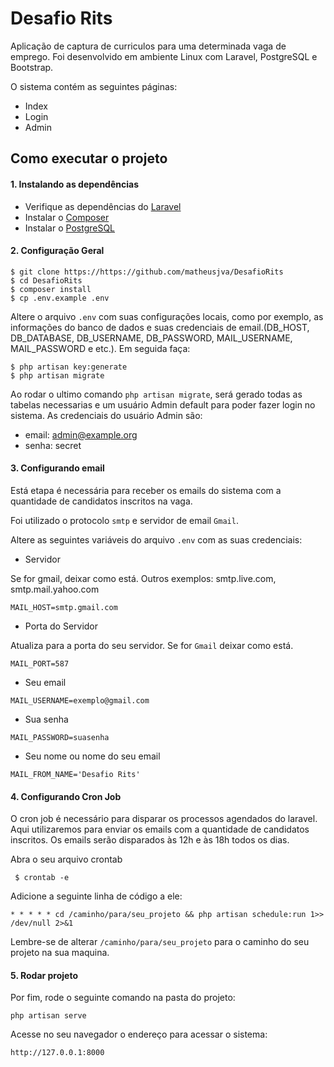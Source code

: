# Desafio Rits
Aplicação de captura de curriculos para uma determinada vaga de emprego. 
Foi desenvolvido em ambiente Linux com Laravel, PostgreSQL e Bootstrap.

O sistema contém as seguintes páginas:
- Index
- Login 
- Admin

## Como executar o projeto
#### 1. Instalando as dependências
- Verifique as dependências do [Laravel](https://laravel.com/docs/)
- Instalar o [Composer](https://getcomposer.org/)
- Instalar o [PostgreSQL](https://www.digitalocean.com/community/tutorials/how-to-install-and-use-postgresql-on-ubuntu-18-04)

#### 2. Configuração Geral
```shell
$ git clone https://https://github.com/matheusjva/DesafioRits
$ cd DesafioRits
$ composer install
$ cp .env.example .env
```
Altere o arquivo `.env` com suas configurações locais, como por exemplo, as informações do banco de dados e suas credenciais de email.(DB_HOST, DB_DATABASE, DB_USERNAME, DB_PASSWORD, MAIL_USERNAME, MAIL_PASSWORD e etc.). Em seguida faça:
```shell
$ php artisan key:generate
$ php artisan migrate
```
Ao rodar o ultimo comando `php artisan migrate`, será gerado todas as tabelas necessarias e um usuário Admin default para poder fazer login no sistema. As credenciais do usuário Admin são: 
- email: admin@example.org
- senha: secret

#### 3. Configurando email
Está etapa é necessária para receber os emails do sistema com a quantidade de candidatos inscritos na vaga.

Foi utilizado o protocolo `smtp` e servidor de email `Gmail`.

Altere as seguintes variáveis do arquivo `.env` com as suas credenciais:
- Servidor


Se for gmail, deixar como está. Outros exemplos: smtp.live.com, smtp.mail.yahoo.com
```shell
MAIL_HOST=smtp.gmail.com 
```
- Porta do Servidor

Atualiza para a porta do seu servidor. Se for `Gmail` deixar como está.
```shell
MAIL_PORT=587
```
- Seu email
```shell
MAIL_USERNAME=exemplo@gmail.com
```
- Sua senha
```shell
MAIL_PASSWORD=suasenha
```
- Seu nome ou nome do seu email
```shell
MAIL_FROM_NAME='Desafio Rits'
```

#### 4. Configurando Cron Job
O cron job é necessário para disparar os processos agendados do laravel. Aqui utilizaremos para enviar os emails com a quantidade de candidatos inscritos. Os emails serão disparados às 12h e às 18h todos os dias.

Abra o seu arquivo crontab
```shell
 $ crontab -e
```
Adicione a seguinte linha de código a  ele: 
```shell
* * * * * cd /caminho/para/seu_projeto && php artisan schedule:run 1>> /dev/null 2>&1
```
Lembre-se de alterar `/caminho/para/seu_projeto` para o caminho do seu projeto na sua maquina. 

#### 5. Rodar projeto
Por fim, rode o seguinte comando na pasta do projeto:
```shell
php artisan serve
``` 
Acesse no seu navegador o endereço para acessar o sistema:
```shell
http://127.0.0.1:8000
```


